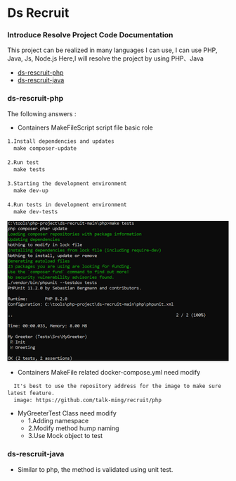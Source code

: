 # Ds Recruit 

### Introduce Resolve Project Code Documentation
This project can be realized in many languages I can use, I can use PHP, Java, Js, Node.js
Here,I will resolve the project by using PHP、Java
* [ds-rescruit-php](https://github.com/talk-ming/ds-recruit/tree/master/php)
* [ds-rescruit-java](https://github.com/talk-ming/ds-recruit/tree/master/java)


### ds-rescruit-php
The following answers :
* Containers MakeFileScript script file basic role
  <br/>
```
1.Install dependencies and updates
  make composer-update
  
2.Run test
  make tests
  
3.Starting the development environment
  make dev-up
  
4.Run tests in development environment
  make dev-tests
```

![img.png](img.png)
* Containers MakeFile related docker-compose.yml need modify
```angular2html
  It's best to use the repository address for the image to make sure latest feature.
  image: https://github.com/talk-ming/recruit/php
```

* MyGreeterTest Class need modify
  * 1.Adding namespace
  * 2.Modify method hump naming
  * 3.Use Mock object to test


### ds-rescruit-java
* Similar to php, the method is validated using unit test.